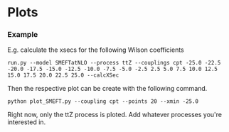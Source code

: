 # Plots

### Example

E.g. calculate the xsecs for the following Wilson coefficients
```
run.py --model SMEFTatNLO --process ttZ --couplings cpt -25.0 -22.5 -20.0 -17.5 -15.0 -12.5 -10.0 -7.5 -5.0 -2.5 2.5 5.0 7.5 10.0 12.5 15.0 17.5 20.0 22.5 25.0 --calcXSec
```

Then the respective plot can be create with the following command.
```
python plot_SMEFT.py --coupling cpt --points 20 --xmin -25.0
```
Right now, only the ttZ process is ploted. Add whatever processes you're interested in.

